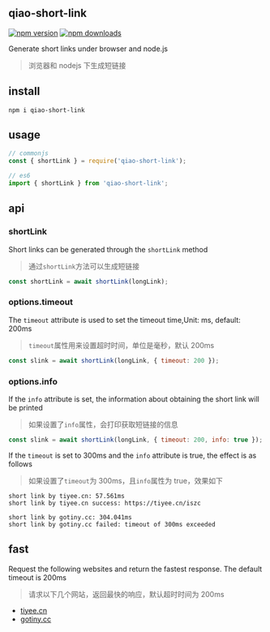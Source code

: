 ## qiao-short-link

[![npm version](https://img.shields.io/npm/v/qiao-short-link.svg?style=flat-square)](https://www.npmjs.org/package/qiao-short-link)
[![npm downloads](https://img.shields.io/npm/dm/qiao-short-link.svg?style=flat-square)](https://npm-stat.com/charts.html?package=qiao-short-link)

Generate short links under browser and node.js

> 浏览器和 nodejs 下生成短链接

## install

```shell
npm i qiao-short-link
```

## usage

```javascript
// commonjs
const { shortLink } = require('qiao-short-link');

// es6
import { shortLink } from 'qiao-short-link';
```

## api

### shortLink

Short links can be generated through the `shortLink` method

> 通过`shortLink`方法可以生成短链接

```javascript
const shortLink = await shortLink(longLink);
```

### options.timeout

The `timeout` attribute is used to set the timeout time,Unit: ms, default: 200ms

> `timeout`属性用来设置超时时间，单位是毫秒，默认 200ms

```javascript
const slink = await shortLink(longLink, { timeout: 200 });
```

### options.info

If the `info` attribute is set, the information about obtaining the short link will be printed

> 如果设置了`info`属性，会打印获取短链接的信息

```javascript
const slink = await shortLink(longLink, { timeout: 200, info: true });
```

If the `timeout` is set to 300ms and the `info` attribute is true, the effect is as follows

> 如果设置了`timeout`为 300ms，且`info`属性为 true，效果如下

```shell
short link by tiyee.cn: 57.561ms
short link by tiyee.cn success: https://tiyee.cn/iszc

short link by gotiny.cc: 304.041ms
short link by gotiny.cc failed: timeout of 300ms exceeded
```

## fast

Request the following websites and return the fastest response. The default timeout is 200ms

> 请求以下几个网站，返回最快的响应，默认超时时间为 200ms

- [tiyee.cn](tiyee.cn)
- [gotiny.cc](gotiny.cc)
